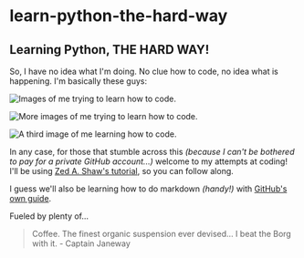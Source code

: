 # learn-python-the-hard-way
## Learning Python, THE HARD WAY!

So, I have no idea what I'm doing. No clue how to code, no idea what is happening. I'm basically these guys:

![Images of me trying to learn how to code.](https://s-media-cache-ak0.pinimg.com/736x/6c/06/7f/6c067f95ccf0401be464131c4e4f6c32--adorable-animals-funny-animals.jpg)

![More images of me trying to learn how to code.](https://pics.me.me/have-no-idea-what-im-doing-gifbin-com-dog-fails-to-19802375.png)

![A third image of me learning how to code.](https://s-media-cache-ak0.pinimg.com/736x/19/d9/01/19d901c8cd6bf7b6e9b98b2f77e479c9--funny-animal-pictures-funny-animals.jpg)

In any case, for those that stumble across this _(because I can't be bothered to pay for a private GitHub account...)_ welcome to my attempts at coding! I'll be using [Zed A. Shaw's tutorial](https://learnpythonthehardway.org/python3/), so you can follow along.

I guess we'll also be learning how to do markdown _(handy!)_ with [GitHub's own guide](https://guides.github.com/features/mastering-markdown/).

Fueled by plenty of...
> Coffee. The finest organic suspension ever devised… I beat the Borg with it. - Captain Janeway
